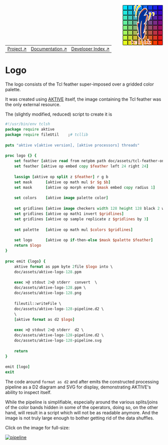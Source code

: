 
<img src='assets/aktive-logo-128.png' style='float:right;'>

||||
|---|---|---|
|[Project ↗](../README.md)|[Documentation ↗](doc/index.md)|[Developer Index ↗](doc/dev/index.md)|

# Logo

The logo consists of the Tcl feather super-imposed over a gridded color palette.

It was created using [AKTIVE](../README.md) itself, the image containing the Tcl feather was the
only external resource.

The (slightly modified, reduced) script to create it is

```tcl
#!/usr/bin/env tclsh
package require aktive
package require fileUtil	;# tcllib

puts "aktive v[aktive version], [aktive processors] threads"

proc logo {} {
    set feather [aktive read from netpbm path doc/assets/tcl-feather-on-white-128.ppm]
    set feather [aktive op embed copy $feather left 24 right 24]

    lassign [aktive op split z $feather] r g b
    set mask      [aktive op math mul $r $g $b]
    set mask      [aktive op morph erode $mask embed copy radius 1]

    set colors    [aktive image palette color]

    set gridlines [aktive image checkers width 128 height 128 black 2 white 14 offset 1]
    set gridlines [aktive op math1 invert $gridlines]
    set gridlines [aktive op sample replicate z $gridlines by 3]

    set palette   [aktive op math mul $colors $gridlines]

    set logo      [aktive op if-then-else $mask $palette $feather]
    return $logo
}

proc emit {logo} {
    aktive format as ppm byte 2file $logo into \
	doc/assets/aktive-logo-128.ppm

    exec >@ stdout 2>@ stderr  convert  \
	doc/assets/aktive-logo-128.ppm \
	doc/assets/aktive-logo-128.png

    fileutil::writeFile \
	doc/assets/aktive-logo-128-pipeline.d2 \
	\
	[aktive format as d2 $logo]

    exec >@ stdout 2>@ stderr  d2 \
	doc/assets/aktive-logo-128-pipeline.d2 \
	doc/assets/aktive-logo-128-pipeline.svg

    return
}

emit [logo]
exit
```

The code around `format as d2` and after emits the constructed processing pipeline as a D2 diagram
and SVG for display, demonstrating AKTIVE's ability to inspect itself.

While the pipeline is simplifiable, especially around the various splits/joins of the color bands
hidden in some of the operators, doing so, on the other hand, will result in a script which will not
be as readable anymore. And the image is not truly large enough to bother getting rid of the data
shuffles.

Click on the image for full-size:

<a href='assets/aktive-logo-128-pipeline.svg'>
<img alt='pipeline' src='assets/aktive-logo-128-pipeline.svg'>
</a>
